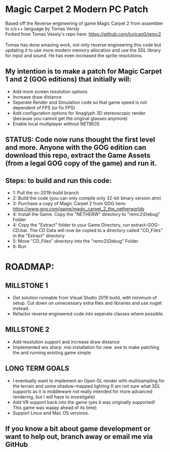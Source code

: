 # Magic Carpet 2 Modern PC Patch
Based off the Reverse engineering of game Magic Carpet 2 from assembler to c/c++ language by Tomas Versly <br />
Forked from Tomas Vesely's repo here: https://github.com/turican0/remc2 <br /><br />
Tomas has done amazing work, not only reverse engineering this code but updating it to use more modern memory allocation and use the SDL library for input and sound. He has even increased the sprite resolutions.
## My intention is to make a patch for Magic Carpet 1 and 2 (GOG editions) that initially will:
- Add more screen resolution options
- Increase draw distance
- Seperate Render and Simulation code so that game speed is not dependent of FPS (or fix FPS)
- Add configuration options for Anaglyph 3D stereoscopic render (because you cannot get the original glasses anymore)
- Enable local multiplayer without NETBIOS
## STATUS: Code now runs thought the first level and more. Anyone with the GOG edition can download this repo, extract the Game Assets (from a legal GOG copy of the game) and run it.
## Steps: to build and run this code:
- 1: Pull the vc-2019-build branch
- 2: Build the code (you can only compile only 32-bit binary version atm)
- 3: Purchase a copy of Magic Carpet 2 from GOG here: https://www.gog.com/game/magic_carpet_2_the_netherworlds
- 4: Install the Game. Copy the "NETHERW" directory to "remc2\Debug" Folder
- 4: Copy the "Extract" folder to your Game Directory, run extract-GOG-CD.bat. The CD Data will now be copied to a directory called "CD_Files" in the "Extract" directory
- 5: Move "CD_Files" directory into the "remc2\Debug" Folder
- 6: Run
# ROADMAP:
## MILLSTONE 1
- Get solution runnable from Visual Studio 2019 build, with minimum of setup. Cut down on unnecessary extra files and libraries and use nuget instead.
- Refactor reverse engineered code into seperate classes where possible.
## MILLSTONE 2
- Add resolution support and increase draw distance
- Implemented wix sharp .msi installation for new .exe to make patching the and running existing game simple
## LONG TERM GOALS
- I eventually want to implement an Open GL render with multisampling for the terrain and some shadow-mapped lighting (I am not sure what SDL supports as it is middleware not really intended for more advanced rendering, but I will have to investigate)<br />
- Add VR support back into the game (yes it was originally supported! This game was waaay ahead of its time)<br />
- Support Linux and Mac OS versions.

## If you know a bit about game development or want to help out, branch away or email me via GitHub
